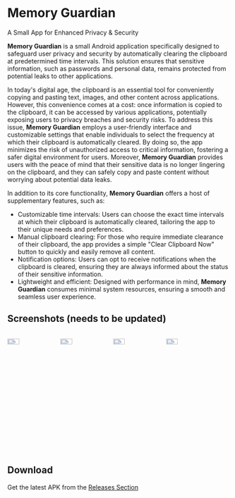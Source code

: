 # Memory Guardian

A Small App for Enhanced Privacy & Security



**Memory Guardian** is a small Android application specifically designed to safeguard user privacy and security by automatically clearing the clipboard at predetermined time intervals. This solution ensures that sensitive information, such as passwords and personal data, remains protected from potential leaks to other applications.

In today's digital age, the clipboard is an essential tool for conveniently copying and pasting text, images, and other content across applications. However, this convenience comes at a cost: once information is copied to the clipboard, it can be accessed by various applications, potentially exposing users to privacy breaches and security risks.
To address this issue, **Memory Guardian** employs a user-friendly interface and customizable settings that enable individuals to select the frequency at which their clipboard is automatically cleared. By doing so, the app minimizes the risk of unauthorized access to critical information, fostering a safer digital environment for users.
Moreover, **Memory Guardian** provides users with the peace of mind that their sensitive data is no longer lingering on the clipboard, and they can safely copy and paste content without worrying about potential data leaks.

In addition to its core functionality, **Memory Guardian** offers a host of supplementary features, such as:

- Customizable time intervals: Users can choose the exact time intervals at which their clipboard is automatically cleared, tailoring the app to their unique needs and preferences.
- Manual clipboard clearing: For those who require immediate clearance of their clipboard, the app provides a simple "Clear Clipboard Now" button to quickly and easily remove all content.
- Notification options: Users can opt to receive notifications when the clipboard is cleared, ensuring they are always informed about the status of their sensitive information.
- Lightweight and efficient: Designed with performance in mind, **Memory Guardian** consumes minimal system resources, ensuring a smooth and seamless user experience.



## Screenshots (needs to be updated)

<div style="width:100%; display:flex; justify-content:space-between;">

[<img src="fastlane/metadata/android/en-US/images/phoneScreenshots/screenshot1.jpg" width=23% alt="Home">](fastlane/metadata/android/en-US/images/phoneScreenshots/screenshot1.jpg)
[<img src="fastlane/metadata/android/en-US/images/phoneScreenshots/screenshot2.jpg" width=23% alt="Home_Dark">](fastlane/metadata/android/en-US/images/phoneScreenshots/screenshot2.jpg)
[<img src="fastlane/metadata/android/en-US/images/phoneScreenshots/screenshot3.jpg" width=23% alt="Home with clipboard content">](fastlane/metadata/android/en-US/images/phoneScreenshots/screenshot3.jpg)
[<img src="fastlane/metadata/android/en-US/images/phoneScreenshots/screenshot4.jpg" width=23% alt="Home with clipboard content_Dark">](fastlane/metadata/android/en-US/images/phoneScreenshots/screenshot4.jpg)

</div>



## Download

Get the latest APK from the [Releases Section](https://github.com/hashemi-hossein/memory-guardian/releases/latest)

